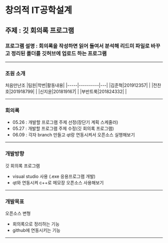 창의적 IT공학설계
===================

## 주제 : 깃 회의록 프로그램
### 프로그램 설명 : 회의록을 작성하면 읽어 들여서 분석해 리드미 파일로 바꾸고 정리된 폴더를 깃허브에 업로드 하는 프로그램

<hr>

### 조원 소개
처음만난조
|팀원|학번|활동내용|
|-----|----------|---|
|김준혁|201912357|   |
|전찬호|201918799|   |
|신지윤|201819167|   |
|부반트룩|201824332|   |

<hr>

### 회의록
- 05.26 : 개발할 프로그램 주제 선정(장단기 계획 스케줄러)
- 05.27 : 개발할 프로그램 주제 수정(깃 회의록 프로그램)
- 06.09 : 각자 branch 만들고 qt랑 연동시켜서 오픈소스 실행해보기


<hr>

### 개발방향
깃 회의록 프로그램

- visual studio 사용 (.exe 응용프로그램 개발)
- qt와 연동시켜 c++로 메모장 오픈소스 사용해보기

<hr>

### 개발목표
오픈소스 변형

- 회의록으로 정리하는 기능
- github에 연동시키는 기능

<hr>
